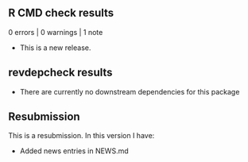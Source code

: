 ## R CMD check results

0 errors | 0 warnings | 1 note

* This is a new release.

## revdepcheck results

* There are currently no downstream dependencies for this package

## Resubmission

This is a resubmission. In this version I have:

* Added news entries in NEWS.md

